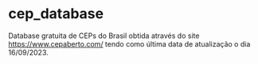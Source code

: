 # cep_database
Database gratuita de CEPs do Brasil obtida através do site https://www.cepaberto.com/ tendo como última data de atualização o dia 16/09/2023.
